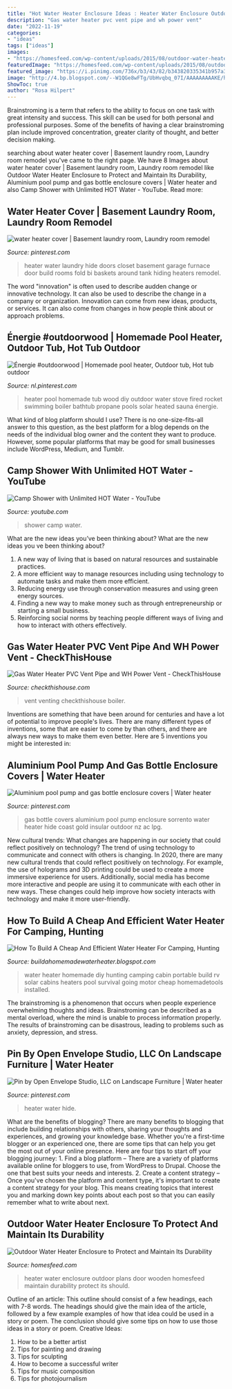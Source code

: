 ```yaml
---
title: "Hot Water Heater Enclosure Ideas : Heater Water Enclosure Outdoor Plans Door Wooden Homesfeed Maintain Durability Protect Its Should"
description: "Gas water heater pvc vent pipe and wh power vent"
date: "2022-11-19"
categories:
- "ideas"
tags: ["ideas"]
images:
- "https://homesfeed.com/wp-content/uploads/2015/08/outdoor-water-heater-enclosure-and-outdoor-water-heater-enclosure-plans-from-wooden-material-with-white-single-door.jpg"
featuredImage: "https://homesfeed.com/wp-content/uploads/2015/08/outdoor-water-heater-enclosure-and-outdoor-water-heater-enclosure-plans-from-wooden-material-with-white-single-door.jpg"
featured_image: "https://i.pinimg.com/736x/b3/43/82/b343820335341b957a38602076d823f5.jpg"
image: "http://4.bp.blogspot.com/--W1QGe8wFTg/UbHvqbq_07I/AAAAAAAAAKE/h228gH6KHS0/s1600/one.JPG"
ShowToc: true
author: "Rosa Hilpert"
---
```



Brainstroming is a term that refers to the ability to focus on one task with great intensity and success. This skill can be used for both personal and professional purposes. Some of the benefits of having a clear brainstroming plan include improved concentration, greater clarity of thought, and better decision making.

	

		
searching about water heater cover | Basement laundry room, Laundry room remodel you've came to the right page. We have 8 Images about water heater cover | Basement laundry room, Laundry room remodel like Outdoor Water Heater Enclosure to Protect and Maintain Its Durability, Aluminium pool pump and gas bottle enclosure covers | Water heater and also Camp Shower with Unlimited HOT Water - YouTube. Read more:
		
    
## Water Heater Cover | Basement Laundry Room, Laundry Room Remodel

<img loading=lazy src="https://i.pinimg.com/originals/08/a9/e9/08a9e91da1b4c7e785486cb86ae14495.jpg" onerror="this.onerror=null;this.src='https://tse2.mm.bing.net/th?id=OIP.eBh5dkdp1vyFPSg-Q2MO0AHaLH&amp;pid=15.1';" alt="water heater cover | Basement laundry room, Laundry room remodel">

_Source: pinterest.com_

>heater water laundry hide doors closet basement garage furnace door build rooms fold bi baskets around tank hiding heaters remodel. 

	

The word "innovation" is often used to describe audden change or innovative technology. It can also be used to describe the change in a company or organization. Innovation can come from new ideas, products, or services. It can also come from changes in how people think about or approach problems.

    
## Énergie #outdoorwood | Homemade Pool Heater, Outdoor Tub, Hot Tub Outdoor

<img loading=lazy src="https://i.pinimg.com/736x/26/a4/8b/26a48b759e13dce9d2101e476f35f848.jpg" onerror="this.onerror=null;this.src='https://tse4.mm.bing.net/th?id=OIP.q9gpfisethAhLIJbDX8LwwHaJ4&amp;pid=15.1';" alt="Énergie #outdoorwood | Homemade pool heater, Outdoor tub, Hot tub outdoor">

_Source: nl.pinterest.com_

>heater pool homemade tub wood diy outdoor water stove fired rocket swimming boiler bathtub propane pools solar heated sauna énergie. 

	

What kind of blog platform should I use?
There is no one-size-fits-all answer to this question, as the best platform for a blog depends on the needs of the individual blog owner and the content they want to produce. However, some popular platforms that may be good for small businesses include WordPress, Medium, and Tumblr.

    
## Camp Shower With Unlimited HOT Water - YouTube

<img loading=lazy src="https://i.ytimg.com/vi/3FsOcGDp7pw/maxresdefault.jpg" onerror="this.onerror=null;this.src='https://tse1.mm.bing.net/th?id=OIP.nEDDzBNVmqKymNgRg2G8zwHaJ4&amp;pid=15.1';" alt="Camp Shower with Unlimited HOT Water - YouTube">

_Source: youtube.com_

>shower camp water. 

	

What are the new ideas you’ve been thinking about?
What are the new ideas you ve been thinking about? 

1. A new way of living that is based on natural resources and sustainable practices. 
2. A more efficient way to manage resources including using technology to automate tasks and make them more efficient. 
3. Reducing energy use through conservation measures and using green energy sources. 
4. Finding a new way to make money such as through entrepreneurship or starting a small business. 
5. Reinforcing social norms by teaching people different ways of living and how to interact with others effectively.

    
## Gas Water Heater PVC Vent Pipe And WH Power Vent - CheckThisHouse

<img loading=lazy src="https://checkthishouse.com/wp-content/uploads/water-heater-pvc-vent-pipe-induced-draft-venting-2.jpg" onerror="this.onerror=null;this.src='https://tse4.mm.bing.net/th?id=OIP.FUfBnZIKge-OC-n8JvG4cwHaFj&amp;pid=15.1';" alt="Gas Water Heater PVC Vent Pipe and WH Power Vent - CheckThisHouse">

_Source: checkthishouse.com_

>vent venting checkthishouse boiler. 

	

Inventions are something that have been around for centuries and have a lot of potential to improve people's lives. There are many different types of inventions, some that are easier to come by than others, and there are always new ways to make them even better. Here are 5 inventions you might be interested in: 

    
## Aluminium Pool Pump And Gas Bottle Enclosure Covers | Water Heater

<img loading=lazy src="https://i.pinimg.com/736x/b3/43/82/b343820335341b957a38602076d823f5.jpg" onerror="this.onerror=null;this.src='https://tse4.mm.bing.net/th?id=OIP.QO8_5dW4tKms9B54wr-v9QHaJ4&amp;pid=15.1';" alt="Aluminium pool pump and gas bottle enclosure covers | Water heater">

_Source: pinterest.com_

>gas bottle covers aluminium pool pump enclosure sorrento water heater hide coast gold insular outdoor nz ac lpg. 

	

New cultural trends: What changes are happening in our society that could reflect positively on technology?
The trend of using technology to communicate and connect with others is changing. In 2020, there are many new cultural trends that could reflect positively on technology. For example, the use of holograms and 3D printing could be used to create a more immersive experience for users. Additionally, social media has become more interactive and people are using it to communicate with each other in new ways. These changes could help improve how society interacts with technology and make it more user-friendly.

    
## How To Build A Cheap And Efficient Water Heater For Camping, Hunting

<img loading=lazy src="http://4.bp.blogspot.com/--W1QGe8wFTg/UbHvqbq_07I/AAAAAAAAAKE/h228gH6KHS0/s1600/one.JPG" onerror="this.onerror=null;this.src='https://tse2.mm.bing.net/th?id=OIP.tgW8q4myW7XUfKFuOLJSawHaJ5&amp;pid=15.1';" alt="How To Build A Cheap And Efficient Water Heater For Camping, Hunting">

_Source: buildahomemadewaterheater.blogspot.com_

>water heater homemade diy hunting camping cabin portable build rv solar cabins heaters pool survival going motor cheap homemadetools installed. 

	

The brainstroming is a phenomenon that occurs when people experience overwhelming thoughts and ideas. Brainstroming can be described as a mental overload, where the mind is unable to process information properly. The results of brainstroming can be disastrous, leading to problems such as anxiety, depression, and stress.

    
## Pin By Open Envelope Studio, LLC On Landscape Furniture | Water Heater

<img loading=lazy src="https://i.pinimg.com/736x/a2/05/ad/a205adb128679b9d529323d970aeb61c--heater-covers-mud-room.jpg" onerror="this.onerror=null;this.src='https://tse2.mm.bing.net/th?id=OIP.wbkBZg_HKxALKjvS0iaGPAHaL1&amp;pid=15.1';" alt="Pin by Open Envelope Studio, LLC on Landscape Furniture | Water heater">

_Source: pinterest.com_

>heater water hide. 

	

What are the benefits of blogging?
There are many benefits to blogging that include building relationships with others, sharing your thoughts and experiences, and growing your knowledge base. Whether you're a first-time blogger or an experienced one, there are some tips that can help you get the most out of your online presence. Here are four tips to start off your blogging journey: 1. Find a blog platform – There are a variety of platforms available online for bloggers to use, from WordPress to Drupal. Choose the one that best suits your needs and interests. 2. Create a content strategy – Once you've chosen the platform and content type, it's important to create a content strategy for your blog. This means creating topics that interest you and marking down key points about each post so that you can easily remember what to write about next. 
    
## Outdoor Water Heater Enclosure To Protect And Maintain Its Durability

<img loading=lazy src="https://homesfeed.com/wp-content/uploads/2015/08/outdoor-water-heater-enclosure-and-outdoor-water-heater-enclosure-plans-from-wooden-material-with-white-single-door.jpg" onerror="this.onerror=null;this.src='https://tse1.mm.bing.net/th?id=OIP.YTjm6GQGFaZPMtCyrhxMTQHaLG&amp;pid=15.1';" alt="Outdoor Water Heater Enclosure to Protect and Maintain Its Durability">

_Source: homesfeed.com_

>heater water enclosure outdoor plans door wooden homesfeed maintain durability protect its should. 

	

Outline of an article: This outline should consist of a few headings, each with 7-8 words. The headings should give the main idea of the article, followed by a few example examples of how that idea could be used in a story or poem. The conclusion should give some tips on how to use those ideas in a story or poem.
Creative Ideas:

1. How to be a better artist 
2. Tips for painting and drawing 
3. Tips for sculpting 
4. How to become a successful writer 
5. Tips for music composition 
6. Tips for photojournalism 

